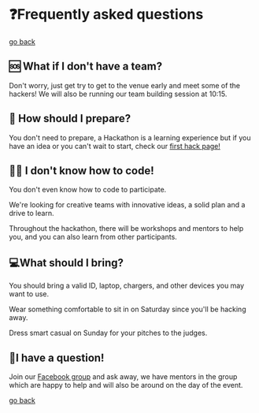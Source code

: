 # ❓Frequently asked questions

[go back](/)

## 🆘 What if I don't have a team?

Don't worry, just get try to get to the venue early and meet some of the hackers! We will also be running our team building session at 10:15.

## 📝 How should I prepare?

You don't need to prepare, a Hackathon is a learning experience but if you have an idea or you can't wait to start, check our [first hack page!](/intro)

## 👩‍💻 I don't know how to code!

You don't even know how to code to participate.

We're looking for creative teams with innovative ideas, a solid plan and a drive to learn.

Throughout the hackathon, there will be workshops and mentors to help you, and you can also learn from other participants.

## 💻What should I bring?

You should bring a valid ID, laptop, chargers, and other devices you may want to use.

Wear something comfortable to sit in on Saturday since you'll be hacking away.

Dress smart casual on Sunday for your pitches to the judges.

## 🤔I have a question!

Join our [Facebook group](https://www.facebook.com/groups/2379249418970602/) and ask away, we have mentors in the group which are happy to help and will also be around on the day of the event.

[go back](/)